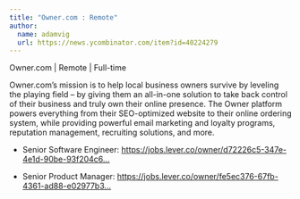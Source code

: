 ```yaml
---
title: "Owner.com : Remote"
author:
  name: adamvig
  url: https://news.ycombinator.com/item?id=40224279
---
```

Owner.com | Remote | Full-time

Owner.com’s mission is to help local business owners survive by leveling the playing field – by giving them an all-in-one solution to take back control of their business and truly own their online presence. The Owner platform powers everything from their SEO-optimized website to their online ordering system, while providing powerful email marketing and loyalty programs, reputation management, recruiting solutions, and more.

- Senior Software Engineer: <a href="https:&#x2F;&#x2F;jobs.lever.co&#x2F;owner&#x2F;d72226c5-347e-4e1d-90be-93f204c6ad60?lever-via=Bbc-wNM4sz&amp;lever-social=job_site" rel="nofollow">https:&#x2F;&#x2F;jobs.lever.co&#x2F;owner&#x2F;d72226c5-347e-4e1d-90be-93f204c6...</a>

- Senior Product Manager: <a href="https:&#x2F;&#x2F;jobs.lever.co&#x2F;owner&#x2F;fe5ec376-67fb-4361-ad88-e02977b38291?lever-via=Bbc-wNM4sz&amp;lever-social=job_site" rel="nofollow">https:&#x2F;&#x2F;jobs.lever.co&#x2F;owner&#x2F;fe5ec376-67fb-4361-ad88-e02977b3...</a>
